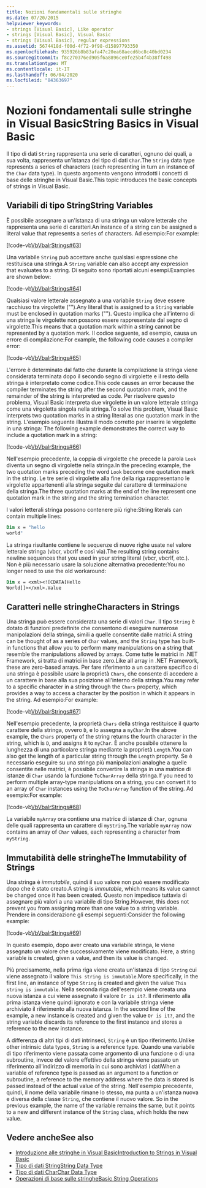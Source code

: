 ```yaml
---
title: Nozioni fondamentali sulle stringhe
ms.date: 07/20/2015
helpviewer_keywords:
- strings [Visual Basic], Like operator
- strings [Visual Basic], Visual Basic
- strings [Visual Basic], regular expressions
ms.assetid: 5674418d-f00d-4f72-9f98-d15897793350
ms.openlocfilehash: 935926b8b83afa47c20ea68aecd6bc8c40bd0234
ms.sourcegitcommit: f8c270376ed905f6a8896ce0fe25b4f4b38ff498
ms.translationtype: MT
ms.contentlocale: it-IT
ms.lasthandoff: 06/04/2020
ms.locfileid: "84363697"
---
```

# <a name="string-basics-in-visual-basic"></a><span data-ttu-id="bf16e-102">Nozioni fondamentali sulle stringhe in Visual Basic</span><span class="sxs-lookup"><span data-stu-id="bf16e-102">String Basics in Visual Basic</span></span>
<span data-ttu-id="bf16e-103">Il tipo di dati `String` rappresenta una serie di caratteri, ognuno dei quali, a sua volta, rappresenta un'istanza del tipo di dati `Char`.</span><span class="sxs-lookup"><span data-stu-id="bf16e-103">The `String` data type represents a series of characters (each representing in turn an instance of the `Char` data type).</span></span> <span data-ttu-id="bf16e-104">In questo argomento vengono introdotti i concetti di base delle stringhe in Visual Basic.</span><span class="sxs-lookup"><span data-stu-id="bf16e-104">This topic introduces the basic concepts of strings in Visual Basic.</span></span>  
  
## <a name="string-variables"></a><span data-ttu-id="bf16e-105">Variabili di tipo String</span><span class="sxs-lookup"><span data-stu-id="bf16e-105">String Variables</span></span>  
 <span data-ttu-id="bf16e-106">È possibile assegnare a un'istanza di una stringa un valore letterale che rappresenta una serie di caratteri.</span><span class="sxs-lookup"><span data-stu-id="bf16e-106">An instance of a string can be assigned a literal value that represents a series of characters.</span></span> <span data-ttu-id="bf16e-107">Ad esempio:</span><span class="sxs-lookup"><span data-stu-id="bf16e-107">For example:</span></span>  
  
 [!code-vb[VbVbalrStrings#63](~/samples/snippets/visualbasic/VS_Snippets_VBCSharp/VbVbalrStrings/VB/Class2.vb#63)]  
  
 <span data-ttu-id="bf16e-108">Una variabile `String` può accettare anche qualsiasi espressione che restituisca una stringa.</span><span class="sxs-lookup"><span data-stu-id="bf16e-108">A `String` variable can also accept any expression that evaluates to a string.</span></span> <span data-ttu-id="bf16e-109">Di seguito sono riportati alcuni esempi.</span><span class="sxs-lookup"><span data-stu-id="bf16e-109">Examples are shown below:</span></span>  
  
 [!code-vb[VbVbalrStrings#64](~/samples/snippets/visualbasic/VS_Snippets_VBCSharp/VbVbalrStrings/VB/Class2.vb#64)]  
  
 <span data-ttu-id="bf16e-110">Qualsiasi valore letterale assegnato a una variabile `String` deve essere racchiuso tra virgolette ("").</span><span class="sxs-lookup"><span data-stu-id="bf16e-110">Any literal that is assigned to a `String` variable must be enclosed in quotation marks ("").</span></span> <span data-ttu-id="bf16e-111">Questo implica che all'interno di una stringa le virgolette non possono essere rappresentate dal segno di virgolette.</span><span class="sxs-lookup"><span data-stu-id="bf16e-111">This means that a quotation mark within a string cannot be represented by a quotation mark.</span></span> <span data-ttu-id="bf16e-112">Il codice seguente, ad esempio, causa un errore di compilazione:</span><span class="sxs-lookup"><span data-stu-id="bf16e-112">For example, the following code causes a compiler error:</span></span>  
  
 [!code-vb[VbVbalrStrings#65](~/samples/snippets/visualbasic/VS_Snippets_VBCSharp/VbVbalrStrings/VB/Class2.vb#65)]  
  
 <span data-ttu-id="bf16e-113">L'errore è determinato dal fatto che durante la compilazione la stringa viene considerata terminata dopo il secondo segno di virgolette e il resto della stringa è interpretato come codice.</span><span class="sxs-lookup"><span data-stu-id="bf16e-113">This code causes an error because the compiler terminates the string after the second quotation mark, and the remainder of the string is interpreted as code.</span></span> <span data-ttu-id="bf16e-114">Per risolvere questo problema, Visual Basic interpreta due virgolette in un valore letterale stringa come una virgoletta singola nella stringa.</span><span class="sxs-lookup"><span data-stu-id="bf16e-114">To solve this problem, Visual Basic interprets two quotation marks in a string literal as one quotation mark in the string.</span></span> <span data-ttu-id="bf16e-115">L'esempio seguente illustra il modo corretto per inserire le virgolette in una stringa: </span><span class="sxs-lookup"><span data-stu-id="bf16e-115">The following example demonstrates the correct way to include a quotation mark in a string:</span></span>  
  
 [!code-vb[VbVbalrStrings#66](~/samples/snippets/visualbasic/VS_Snippets_VBCSharp/VbVbalrStrings/VB/Class2.vb#66)]  
  
 <span data-ttu-id="bf16e-116">Nell'esempio precedente, la coppia di virgolette che precede la parola `Look` diventa un segno di virgolette nella stringa.</span><span class="sxs-lookup"><span data-stu-id="bf16e-116">In the preceding example, the two quotation marks preceding the word `Look` become one quotation mark in the string.</span></span> <span data-ttu-id="bf16e-117">Le tre serie di virgolette alla fine della riga rappresentano le virgolette appartenenti alla stringa seguite dal carattere di terminazione della stringa.</span><span class="sxs-lookup"><span data-stu-id="bf16e-117">The three quotation marks at the end of the line represent one quotation mark in the string and the string termination character.</span></span>  
  
 <span data-ttu-id="bf16e-118">I valori letterali stringa possono contenere più righe:</span><span class="sxs-lookup"><span data-stu-id="bf16e-118">String literals can contain multiple lines:</span></span>  
  
```vb  
Dim x = "hello  
world"  
```  
  
 <span data-ttu-id="bf16e-119">La stringa risultante contiene le sequenze di nuove righe usate nel valore letterale stringa (vbcr, vbcrlf e così via).</span><span class="sxs-lookup"><span data-stu-id="bf16e-119">The resulting string contains newline sequences that you used in your string literal (vbcr, vbcrlf, etc.).</span></span>  <span data-ttu-id="bf16e-120">Non è più necessario usare la soluzione alternativa precedente:</span><span class="sxs-lookup"><span data-stu-id="bf16e-120">You no longer need to use the old workaround:</span></span>  
  
```vb  
Dim x = <xml><![CDATA[Hello  
World]]></xml>.Value  
```  
  
## <a name="characters-in-strings"></a><span data-ttu-id="bf16e-121">Caratteri nelle stringhe</span><span class="sxs-lookup"><span data-stu-id="bf16e-121">Characters in Strings</span></span>  
 <span data-ttu-id="bf16e-122">Una stringa può essere considerata una serie di valori `Char`. Il tipo `String` è dotato di funzioni predefinite che consentono di eseguire numerose manipolazioni della stringa, simili a quelle consentite dalle matrici.</span><span class="sxs-lookup"><span data-stu-id="bf16e-122">A string can be thought of as a series of `Char` values, and the `String` type has built-in functions that allow you to perform many manipulations on a string that resemble the manipulations allowed by arrays.</span></span> <span data-ttu-id="bf16e-123">Come tutte le matrici in .NET Framework, si tratta di matrici in base zero.</span><span class="sxs-lookup"><span data-stu-id="bf16e-123">Like all array in .NET Framework, these are zero-based arrays.</span></span> <span data-ttu-id="bf16e-124">Per fare riferimento a un carattere specifico di una stringa è possibile usare la proprietà `Chars`, che consente di accedere a un carattere in base alla sua posizione all'interno della stringa.</span><span class="sxs-lookup"><span data-stu-id="bf16e-124">You may refer to a specific character in a string through the `Chars` property, which provides a way to access a character by the position in which it appears in the string.</span></span> <span data-ttu-id="bf16e-125">Ad esempio:</span><span class="sxs-lookup"><span data-stu-id="bf16e-125">For example:</span></span>  
  
 [!code-vb[VbVbalrStrings#67](~/samples/snippets/visualbasic/VS_Snippets_VBCSharp/VbVbalrStrings/VB/Class2.vb#67)]  
  
 <span data-ttu-id="bf16e-126">Nell'esempio precedente, la proprietà `Chars` della stringa restituisce il quarto carattere della stringa, ovvero `D`, e lo assegna a `myChar`.</span><span class="sxs-lookup"><span data-stu-id="bf16e-126">In the above example, the `Chars` property of the string returns the fourth character in the string, which is `D`, and assigns it to `myChar`.</span></span> <span data-ttu-id="bf16e-127">È anche possibile ottenere la lunghezza di una particolare stringa mediante la proprietà `Length`.</span><span class="sxs-lookup"><span data-stu-id="bf16e-127">You can also get the length of a particular string through the `Length` property.</span></span> <span data-ttu-id="bf16e-128">Se è necessario eseguire su una stringa più manipolazioni analoghe a quelle consentite nelle matrici, è possibile convertire la stringa in una matrice di istanze di `Char` usando la funzione `ToCharArray` della stringa.</span><span class="sxs-lookup"><span data-stu-id="bf16e-128">If you need to perform multiple array-type manipulations on a string, you can convert it to an array of `Char` instances using the `ToCharArray` function of the string.</span></span> <span data-ttu-id="bf16e-129">Ad esempio:</span><span class="sxs-lookup"><span data-stu-id="bf16e-129">For example:</span></span>  
  
 [!code-vb[VbVbalrStrings#68](~/samples/snippets/visualbasic/VS_Snippets_VBCSharp/VbVbalrStrings/VB/Class2.vb#68)]  
  
 <span data-ttu-id="bf16e-130">La variabile `myArray` ora contiene una matrice di istanze di `Char`, ognuna delle quali rappresenta un carattere di `myString`.</span><span class="sxs-lookup"><span data-stu-id="bf16e-130">The variable `myArray` now contains an array of `Char` values, each representing a character from `myString`.</span></span>  
  
## <a name="the-immutability-of-strings"></a><span data-ttu-id="bf16e-131">Immutabilità delle stringhe</span><span class="sxs-lookup"><span data-stu-id="bf16e-131">The Immutability of Strings</span></span>  
 <span data-ttu-id="bf16e-132">Una stringa è *immutabile*, quindi il suo valore non può essere modificato dopo che è stato creato.</span><span class="sxs-lookup"><span data-stu-id="bf16e-132">A string is *immutable*, which means its value cannot be changed once it has been created.</span></span> <span data-ttu-id="bf16e-133">Questo non impedisce tuttavia di assegnare più valori a una variabile di tipo String.</span><span class="sxs-lookup"><span data-stu-id="bf16e-133">However, this does not prevent you from assigning more than one value to a string variable.</span></span> <span data-ttu-id="bf16e-134">Prendere in considerazione gli esempi seguenti:</span><span class="sxs-lookup"><span data-stu-id="bf16e-134">Consider the following example:</span></span>  
  
 [!code-vb[VbVbalrStrings#69](~/samples/snippets/visualbasic/VS_Snippets_VBCSharp/VbVbalrStrings/VB/Class2.vb#69)]  
  
 <span data-ttu-id="bf16e-135">In questo esempio, dopo aver creato una variabile stringa, le viene assegnato un valore che successivamente viene modificato. </span><span class="sxs-lookup"><span data-stu-id="bf16e-135">Here, a string variable is created, given a value, and then its value is changed.</span></span>  
  
 <span data-ttu-id="bf16e-136">Più precisamente, nella prima riga viene creata un'istanza di tipo `String` cui viene assegnato il valore `This string is immutable`.</span><span class="sxs-lookup"><span data-stu-id="bf16e-136">More specifically, in the first line, an instance of type `String` is created and given the value `This string is immutable`.</span></span> <span data-ttu-id="bf16e-137">Nella seconda riga dell'esempio viene creata una nuova istanza a cui viene assegnato il valore `Or is it?`. Il riferimento alla prima istanza viene quindi ignorato e con la variabile stringa viene archiviato il riferimento alla nuova istanza. </span><span class="sxs-lookup"><span data-stu-id="bf16e-137">In the second line of the example, a new instance is created and given the value `Or is it?`, and the string variable discards its reference to the first instance and stores a reference to the new instance.</span></span>  
  
 <span data-ttu-id="bf16e-138">A differenza di altri tipi di dati intrinseci, `String` è un tipo riferimento.</span><span class="sxs-lookup"><span data-stu-id="bf16e-138">Unlike other intrinsic data types, `String` is a reference type.</span></span> <span data-ttu-id="bf16e-139">Quando una variabile di tipo riferimento viene passata come argomento di una funzione o di una subroutine, invece del valore effettivo della stringa viene passato un riferimento all'indirizzo di memoria in cui sono archiviati i dati</span><span class="sxs-lookup"><span data-stu-id="bf16e-139">When a variable of reference type is passed as an argument to a function or subroutine, a reference to the memory address where the data is stored is passed instead of the actual value of the string.</span></span> <span data-ttu-id="bf16e-140">Nell'esempio precedente, quindi, il nome della variabile rimane lo stesso, ma punta a un'istanza nuova e diversa della classe `String`, che contiene il nuovo valore. </span><span class="sxs-lookup"><span data-stu-id="bf16e-140">So in the previous example, the name of the variable remains the same, but it points to a new and different instance of the `String` class, which holds the new value.</span></span>  
  
## <a name="see-also"></a><span data-ttu-id="bf16e-141">Vedere anche</span><span class="sxs-lookup"><span data-stu-id="bf16e-141">See also</span></span>

- [<span data-ttu-id="bf16e-142">Introduzione alle stringhe in Visual Basic</span><span class="sxs-lookup"><span data-stu-id="bf16e-142">Introduction to Strings in Visual Basic</span></span>](introduction-to-strings.md)
- [<span data-ttu-id="bf16e-143">Tipo di dati String</span><span class="sxs-lookup"><span data-stu-id="bf16e-143">String Data Type</span></span>](../../../language-reference/data-types/string-data-type.md)
- [<span data-ttu-id="bf16e-144">Tipo di dati Char</span><span class="sxs-lookup"><span data-stu-id="bf16e-144">Char Data Type</span></span>](../../../language-reference/data-types/char-data-type.md)
- [<span data-ttu-id="bf16e-145">Operazioni di base sulle stringhe</span><span class="sxs-lookup"><span data-stu-id="bf16e-145">Basic String Operations</span></span>](../../../../standard/base-types/basic-string-operations.md)
